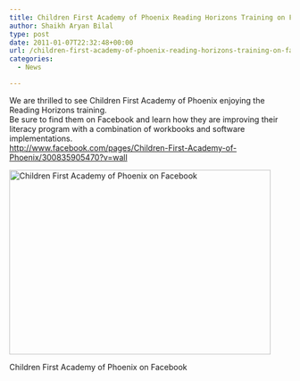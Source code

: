```yaml
---
title: Children First Academy of Phoenix Reading Horizons Training on Facebook
author: Shaikh Aryan Bilal
type: post
date: 2011-01-07T22:32:48+00:00
url: /children-first-academy-of-phoenix-reading-horizons-training-on-facebook/
categories:
  - News

---
```

We are thrilled to see Children First Academy of Phoenix enjoying the Reading Horizons training.  
Be sure to find them on Facebook and learn how they are improving their literacy program with a combination of workbooks and software implementations.  
http://www.facebook.com/pages/Children-First-Academy-of-Phoenix/300835905470?v=wall  


<div id="attachment_3367" style="width: 478px" class="wp-caption aligncenter">
  <a title="Children First Academy on Facebook Reading Horizons Training with Backbone Communications" href="http://www.facebook.com/pages/Children-First-Academy-of-Phoenix/300835905470?v=wall" target="_blank" rel="noopener"><img aria-describedby="caption-attachment-3367" loading="lazy" class="size-full wp-image-3367   " title="Children First Academy Phoenix" src="http://www.backbonecommunications.com/wp-content/uploads/Children-First-Academy-Phoenix.png" alt="Children First Academy of Phoenix on Facebook" width="468" height="331" /></a>
  
  <p id="caption-attachment-3367" class="wp-caption-text">
    Children First Academy of Phoenix on Facebook
  </p>
</div>